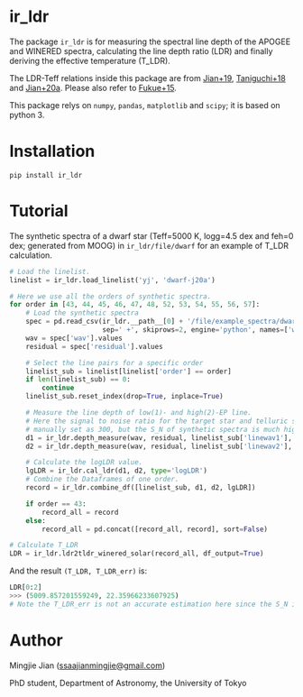 # ir_ldr

The package `ir_ldr` is for measuring the spectral line depth of the APOGEE and WINERED spectra, calculating the line depth ratio (LDR) and finally deriving the effective temperature (T_LDR).

The LDR-Teff relations inside this package are from [Jian+19](https://ui.adsabs.harvard.edu/abs/2019MNRAS.485.1310J/abstract), [Taniguchi+18](https://ui.adsabs.harvard.edu/abs/2018MNRAS.473.4993T/abstract) and [Jian+20a](http://adsabs.harvard.edu/abs/2020arXiv200310641J). Please also refer to [Fukue+15](https://ui.adsabs.harvard.edu/abs/2015ApJ...812...64F/abstract).

This package relys on `numpy`, `pandas`, `matplotlib` and `scipy`; it is based on python 3.

# Installation

`pip install ir_ldr`

# Tutorial

The synthetic spectra of a dwarf star (Teff=5000 K, logg=4.5 dex and feh=0 dex; generated from MOOG) in `ir_ldr/file/dwarf` for an example of T_LDR calculation.

```py
# Load the linelist.
linelist = ir_ldr.load_linelist('yj', 'dwarf-j20a')

# Here we use all the orders of synthetic spectra.
for order in [43, 44, 45, 46, 47, 48, 52, 53, 54, 55, 56, 57]:
    # Load the synthetic spectra
    spec = pd.read_csv(ir_ldr.__path__[0] + '/file/example_spectra/dwarf/order{}.txt'.format(order),
                       sep=' +', skiprows=2, engine='python', names=['wav', 'residual'])
    wav = spec['wav'].values
    residual = spec['residual'].values

    # Select the line pairs for a specific order
    linelist_sub = linelist[linelist['order'] == order]
    if len(linelist_sub) == 0:
        continue
    linelist_sub.reset_index(drop=True, inplace=True)

    # Measure the line depth of low(1)- and high(2)-EP line.
    # Here the signal to noise ratio for the target star and telluric standard are
    # manually set as 300, but the S_N of synthetic spectra is much higher than that.
    d1 = ir_ldr.depth_measure(wav, residual, linelist_sub['linewav1'], suffix=1, S_N=[300, 300])
    d2 = ir_ldr.depth_measure(wav, residual, linelist_sub['linewav2'], suffix=2, S_N=[300, 300])

    # Calculate the logLDR value.
    lgLDR = ir_ldr.cal_ldr(d1, d2, type='logLDR')
    # Combine the Dataframes of one order.
    record = ir_ldr.combine_df([linelist_sub, d1, d2, lgLDR])

    if order == 43:
        record_all = record
    else:
        record_all = pd.concat([record_all, record], sort=False)

# Calculate T_LDR
LDR = ir_ldr.ldr2tldr_winered_solar(record_all, df_output=True)
```

And the result `(T_LDR, T_LDR_err)` is:
```py
LDR[0:2]
>>> (5009.857201559249, 22.35966233607925)
# Note the T_LDR_err is not an accurate estimation here since the S_N is manually set.
```

# Author

Mingjie Jian (ssaajianmingjie@gmail.com)

PhD student, Department of Astronomy, the University of Tokyo
